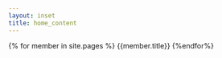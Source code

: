 ```yaml
---
layout: inset
title: home_content
---
```

{% for member in site.pages %}
    {{member.title}}
{%endfor%}